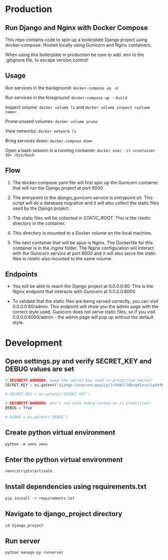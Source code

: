 
# Production
## Run Django and Nginx with Docker Compose 

This repo contains code to spin up a boilerplate Django project using docker-compose.
Hosted locally using Gunicorn and Nginx containers.

When using this boilerplate in production be sure to add .env to the .gitignore file, to escape version control!


## Usage

Run services in the background:
`docker-compose up -d`

Run services in the foreground:
`docker-compose up --build`

Inspect volume:
`docker volume ls`
and
`docker volume inspect <volume name>`

Prune unused volumes:
`docker volume prune`

View networks:
`docker network ls`

Bring services down:
`docker-compose down`

Open a bash session in a running container:
`docker exec -it <container ID> /bin/bash`


## Flow

1. The docker-compose yaml file will first spin up the Gunicorn container that will run the Django project at port 8000

2. The entrypoint to the *django_gunicorn* service is *entrypoint.sh*. This script will do a database migration and it will also collect the static files used by the Django project.

3. The static files will be collected in *STATIC_ROOT*. This is the */static* directory in the container.

4. This directory is mounted to a Docker volume on the local machine.

5. The next container that will be spun is Nginx. The Dockerfile for this container is in the */nginx* folder. The Nginx configuration will interact with the Gunicorn service at port 8000 and it will also serve the static files in */static* also mounted to the same volume.


## Endpoints

- You will be able to reach the Django project at 0.0.0.0:80. This is the Nginx endpoint that interacts with Gunicorn at 0.0.0.0:8000

- To validate that the static files are being served correctly, you can visit 0.0.0.0:80/admin. This endpoint will show you the admin page with the correct style used.
Gunicorn does not serve static files, so if you visit 0.0.0.0:8000/admin - the admin page will pop up without the default style.

# Development 

## Open settings.py and verify SECRET_KEY and DEBUG values are set
```python
# SECURITY WARNING: keep the secret key used in production secret!
SECRET_KEY = os.getenv('django-insecure-gxycjyilrbh8ll78b+g#1o=o)ipdz90g4^lx$x73yi&fe(pk&^')

# SECRET_KEY = os.getenv('SECRET_KEY') 

# SECURITY WARNING: don't run with debug turned on in production!
DEBUG = True

# DEBUG = os.getenv('DEBUG')
```

## Create python virtual environment
```python
python -m venv venv
```
## Enter the python virtual environment
```python
venv\Scripts\activate
```
## Install dependencies using requirements.txt
```python
pip install -r requirements.txt
```
## Navigate to django_project directory
```python
cd django_project
```
## Run server
```python
python manage.py runserver
```
